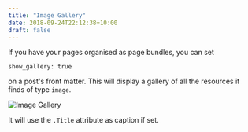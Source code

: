 ```yaml
---
title: "Image Gallery"
date: 2018-09-24T22:12:38+10:00
draft: false
---
```


If you have your pages organised as page bundles, you can set 

```
show_gallery: true
```
on a post's front matter. This will display a gallery of all the resources it finds of type `image`.

![Image Gallery](/images/screenshot-bulmaext-gallery.png) 

It will use the `.Title` attribute as caption if set.